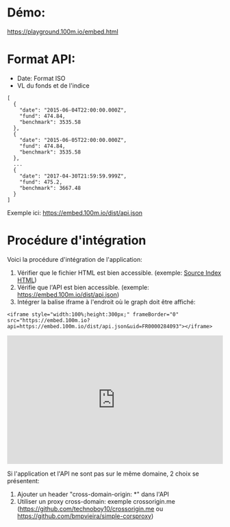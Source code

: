 # Démo:

https://playground.100m.io/embed.html

# Format API:

- Date: Format ISO
- VL du fonds et de l'indice

```
[
  {
    "date": "2015-06-04T22:00:00.000Z",
    "fund": 474.84,
    "benchmark": 3535.58
  },
  {
    "date": "2015-06-05T22:00:00.000Z",
    "fund": 474.84,
    "benchmark": 3535.58
  },
  ...
  {
    "date": "2017-04-30T21:59:59.999Z",
    "fund": 475.2,
    "benchmark": 3667.48
  }
]
```

Exemple ici: https://embed.100m.io/dist/api.json

# Procédure d'intégration

Voici la procédure d'intégration de l'application:

1. Vérifier que le fichier HTML est bien accessible. (exemple: [Source Index HTML](view-source:https://embed.100m.io/))
2. Vérifie que l'API est bien accessible. (exemple: https://embed.100m.io/dist/api.json)
3. Intégrer la balise iframe à l'endroit où le graph doit être affiché:

`<iframe style="width:100%;height:300px;" frameBorder="0" src="https://embed.100m.io?api=https://embed.100m.io/dist/api.json&uid=FR0000284093"></iframe>`

<iframe style="width:100%;height:300px;" frameBorder="0" src="https://embed.100m.io?api=https://embed.100m.io/dist/api.json&uid=FR0000284093"></iframe>

Si l'application et l'API ne sont pas sur le même domaine, 2 choix se présentent:

1. Ajouter un header "cross-domain-origin: *" dans l'API
2. Utiliser un proxy cross-domain: exemple crossorigin.me (https://github.com/technoboy10/crossorigin.me ou https://github.com/bmpvieira/simple-corsproxy)
